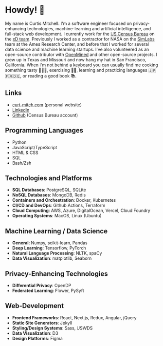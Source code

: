 # Howdy! 🤠

My name is Curtis Mitchell. I'm a software engineer focused on privacy-enhancing technologies, machine-learning and artificial intelligence, and full-stack web development. I currently work for the [US Census Bureau](https://www.census.gov/) on the [xD team](https://xd.gov/). Previously I worked as a contractor for NASA on the [SimLabs](https://www.nasa.gov/simlabs/) team at the Ames Research Center, and before that I worked for several data science and machine learning startups. I've also volunteered as an open-source contributor with [OpenMined](https://www.openmined.org/) and other open-source projects. I grew up in Texas and Missouri and now hang my hat in San Francisco, California. When I'm not behind a keyboard you can usually find me cooking something tasty 🥘🌮🍜, exercising 💪🏼, learning and practicing languages 🇯🇵🇫🇷🇩🇪, or reading a good book 📚.

## Links

* [curt-mitch.com](https://curt-mitch.com) (personal website)
* [LinkedIn](https://www.linkedin.com/in/curtislmitchell/)
* [Github](https://github.com/curt-mitch-census) (Census Bureau account)

## Programming Languages

* Python
* JavaScript/TypeScript
* HTML & CSS
* SQL
* Bash/Zsh

## Technologies and Platforms

* **SQL Databases**: PostgreSQL, SQLite
* **NoSQL Databases**: MongoDB, Redis
* **Containers and Orchestration**: Docker, Kubernetes
* **CI/CD and DevOps**: Github Actions, Terraform
* **Cloud Computing**: AWS, Azure, DigitalOcean, Vercel, Cloud Foundry
* **Operating Systems**: MacOS, Linux (Ubuntu)

## Machine Learning / Data Science

* **General**: Numpy, scikit-learn, Pandas
* **Deep Learning**: Tensorflow, PyTorch
* **Natural Language Processing**: NLTK, spaCy
* **Data Visualization**: matplotlib, Seaborn

## Privacy-Enhancing Technologies

* **Differential Privacy**: OpenDP
* **Federated Learning**: Flower, PySyft

## Web-Development

* **Frontend Frameworks**: React, Next.js, Redux, Angular, jQuery
* **Static Site Generators**: Jekyll
* **Styling/Design Systems**: Sass, USWDS
* **Data Visualization**: D3
* **Design Platforms**: Figma
